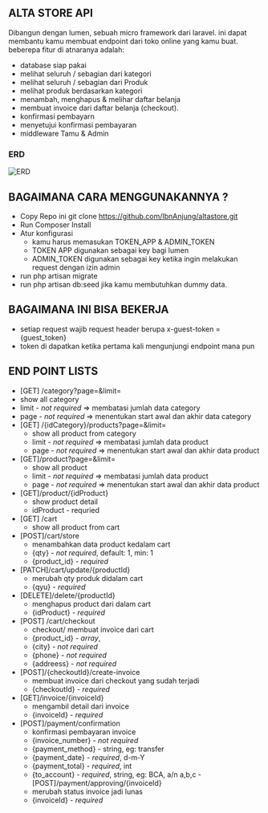 ## ALTA STORE API

Dibangun dengan lumen, sebuah micro framework dari laravel. ini dapat membantu kamu membuat endpoint dari toko online yang kamu buat. beberepa fitur di atnaranya adalah:

- database siap pakai
- melihat seluruh / sebagian dari kategori
- melihat seluruh / sebagian dari Produk
- melihat produk berdasarkan kategori
- menambah, menghapus & melihar daftar belanja
- membuat invoice dari daftar belanja (checkout).
- konfirmasi pembayarn
- menyetujui konfirmasi pembayaran
- middleware Tamu & Admin

### ERD
![ERD](https://github.com/IbnAnjung/altastore/blob/main/ERD%20ALTA%20STORE.png?raw=true)

## BAGAIMANA CARA MENGGUNAKANNYA ?

- Copy Repo ini git clone https://github.com/IbnAnjung/altastore.git
- Run Composer Install
- Atur konfigurasi 
  - kamu harus memasukan TOKEN_APP & ADMIN_TOKEN
  - TOKEN APP digunakan sebagai key bagi lumen
  - ADMIN_TOKEN digunakan sebagai key ketika ingin melakukan request dengan izin admin
- run php artisan migrate
- run php artisan db:seed jika kamu membutuhkan dummy data.

## BAGAIMANA INI BISA BEKERJA

- setiap request wajib request header berupa x-guest-token = {guest_token}
- token di dapatkan ketika pertama kali mengunjungi endpoint mana pun

## END POINT LISTS

- [GET] /category?page=&limit=
 - show all category 
 - limit - *not* *required* => membatasi jumlah data category
 - page  - *not* *required* => menentukan start awal dan akhir data category 
- [GET] /{idCategory}/products?page=&limit=
  - show all product from category
  - limit - *not* *required* => membatasi jumlah data product
  - page  - *not* *required* => menentukan start awal dan akhir data product
- [GET]/product?page=&limit=
  - show all product
  - limit - *not* *required* => membatasi jumlah data product
  - page  - *not* *required* => menentukan start awal dan akhir data product
- [GET]/product/{idProduct}
  - show product detail 
  - idProduct - requried
- [GET] /cart
  - show all product from cart
- [POST]/cart/store
  - menambahkan data product kedalam cart
  - {qty} - *not* *required*, default: 1, min: 1
  - {product_id} - *required*
- [PATCH]/cart/update/{productId}
  - merubah qty produk didalam cart
  - {qyu} - *required*
- [DELETE]/delete/{productId}
  - menghapus product dari dalam cart
  - {idProduct} - *required*
- [POST] /cart/checkout
  - checkout/ membuat invoice dari cart
  - {product_id} - *array*,
  - {city} - *not* *required* 
  - {phone} - *not* *required*
  - {addreess} - *not* *required*
- [POST]/{checkoutId}/create-invoice
  - membuat invoice dari checkout yang sudah terjadi
  - {checkoutId} - *required*
- [GET]/invoice/{invoiceId}
  - mengambil detail dari invoice
  - {invoiceId} - *required*
- [POST]/payment/confirmation
  - konfirmasi pembayaran invoice
  - {invoice_number} - *not required*
  - {payment_method} - string, eg: transfer
  - {payment_date} - *required*, d-m-Y
  - {payment_total} - *required*, int
  - {to_account} - *required*, string, eg: BCA, a/n a,b,c
-[POST]/payment/approving/{invoiceId}
  - merubah status invoice jadi lunas
  - {invoiceId} - *required*
